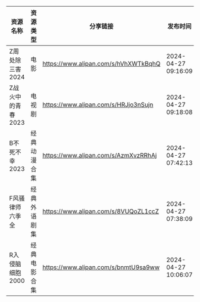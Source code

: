 | 资源名称        | 资源类型   | 分享链接                                 | 发布时间                |
| ----------- | ------ | ------------------------------------ | ------------------- |
| Z周处除三害2024  | 电影     | https://www.alipan.com/s/hVhXWTkBqhQ | 2024-04-27 09:16:09 |
| Z战火中的青春2023 | 电视剧    | https://www.alipan.com/s/HRJjo3nSujn | 2024-04-27 09:18:08 |
| B不死不幸2023   | 经典动漫合集 | https://www.alipan.com/s/AzmXvzRRhAj | 2024-04-27 07:42:13 |
| F风骚律师六季全    | 经典外语剧集 | https://www.alipan.com/s/8VUQoZL1ccZ | 2024-04-27 07:38:09 |
| R入侵脑细胞2000  | 经典电影合集 | https://www.alipan.com/s/bnmtU9sa9ww | 2024-04-27 10:06:07 |
